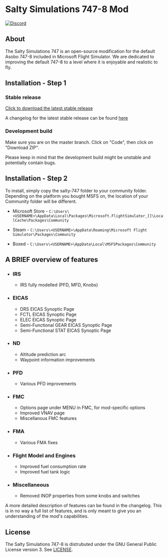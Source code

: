# Salty Simulations 747-8 Mod

[![Discord](https://img.shields.io/discord/698720578055700650?label=&logo=discord&logoColor=ffffff&color=7389D8&labelColor=6A7EC2&style=flat-square)](https://discord.gg/S4PJDwk)

## About
The Salty Simulations 747 is an open-source modification for the default Asobo 747-8 included in Microsoft Flight Simulator. We are dedicated to improving the default 747-8 to a level where it is enjoyable and realistic to fly. 

## Installation - Step 1
### Stable release
[Click to download the latest stable release](https://github.com/saltysimulations/salty-747/releases/latest/download/salty-747.zip)

A changelog for the latest stable release can be found [here](https://github.com/saltysimulations/salty-747/releases/latest)

### Development build
Make sure you are on the master branch. Click on "Code", then click on "Download ZIP".

Please keep in mind that the development build might be unstable and potentially contain bugs.

## Installation - Step 2
To install, simply copy the salty-747 folder to your community folder. Depending on the platform you bought MSFS on, the location of your Community folder will be different.

* Microsoft Store - `C:\Users\<USERNAME>\AppData\Local\Packages\Microsoft.FlightSimulator_[]\LocalCache\Packages\Community`

* Steam - `C:\Users\<USERNAME>\AppData\Roaming\Microsoft Flight Simulator\Packages\Community`

* Boxed - `C:\Users\<USERNAME>\AppData\Local\MSFSPackages\Community`

## A BRIEF overview of features
* ### IRS
  * IRS fully modelled (PFD, MFD, Knobs)
* ### EICAS
  * DRS EICAS Synoptic Page
  * FCTL EICAS Synoptic Page
  * ELEC EICAS Synoptic Page
  * Semi-Functional GEAR EICAS Synoptic Page
  * Semi-Functional STAT EICAS Synoptic Page
* ### ND
  * Altitude prediction arc
  * Waypoint information improvements
* ### PFD
  * Various PFD improvements
* ### FMC
  * Options page under MENU in FMC, for mod-specific options
  * Improved VNAV page
  * Miscellanous FMC features
* ### FMA
  * Various FMA fixes
* ### Flight Model and Engines
  * Improved fuel consumption rate
  * Improved fuel tank logic
* ### Miscellaneous
  * Removed INOP properties from some knobs and switches
  
A more detailed description of features can be found in the changelog. This is in no way a full list of features, and is only meant to give you an understanding of the mod's capabilities.

## License
The Salty Simulations 747-8 is distrubuted under the GNU General Public License version 3. See [LICENSE](https://github.com/saltysimulations/salty-747/blob/master/LICENSE).
